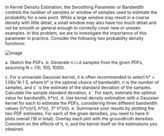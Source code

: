 In Kernel Density Estimation, the Smoothing Parameter or Bandwidth controls the number of
samples or window of samples used to estimate the probability for a new point. While a large
window may result in a coarse density with little detail, a small window may also have too much
detail and not be smooth or general enough to correctly cover new or unseen examples.
In this problem, we are to investigate the importance of this parameter in practice.
Consider the following two probability density functions:

![image](https://github.com/niloufareshghi/Pattern-Recognition/assets/47944007/1fa48047-9122-40f7-9b4e-3b59652dec6c)

a. Sketch the PDFs.
b. Generate n i.i.d samples from the given PDFs, assuming N = {10, 100, 1000}.

c. For a univariate Gaussian kernel, it is often recommended to select h* = 1.06sˆN-1 5,
where h* is the optimal choice of bandwidth, n is the number of samples, and sˆ is the
estimate of the standard deviation of the samples. Calculate the sample standard deviation, sˆ. For each, estimate the optimal value for bandwidth, h*(n).
d. Use kernel density estimation with a Gaussian kernel for each to estimate the PDFs,
considering three different bandwidth values {h*(n)/3, h*(n), 3* h*(n)}.
e. Summarise your results by plotting the two PDF estimates. For each of the given densities, you need to have 9 plots overall (18 in total). Overlay each plot with the groundtruth
densities. Comment on the effects of h, n, and the kernel itself on the estimations you obtained.
